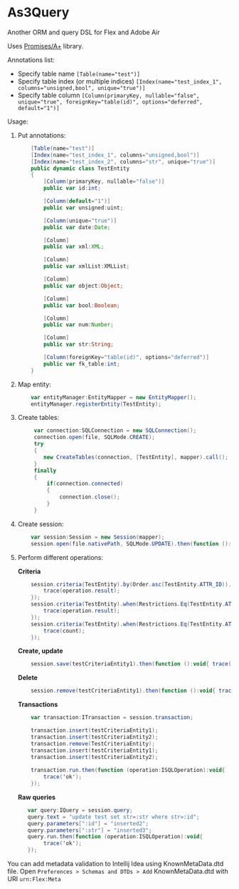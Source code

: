 As3Query
========

Another ORM and query DSL for Flex and Adobe Air

Uses [Promises/A+](https://github.com/CodeCatalyst/promise-as3) library.

Annotations list:
* Specify table name `[Table(name="test")]`
* Specify table index (or multiple indices) `[Index(name="test_index_1", columns="unsigned,bool", unique="true")]`
* Specify table column `[Column(primaryKey, nullable="false", unique="true", foreignKey="table(id)", options="deferred", default="1")]`

Usage:

1. Put annotations:
    ```ActionScript
        [Table(name="test")]
        [Index(name="test_index_1", columns="unsigned,bool")]
        [Index(name="test_index_2", columns="str", unique="true")]
        public dynamic class TestEntity
        {
            [Column(primaryKey, nullable="false")]
            public var id:int;
    
            [Column(default="1")]
            public var unsigned:uint;
    
            [Column(unique="true")]
            public var date:Date;
    
            [Column]
            public var xml:XML;
    
            [Column]
            public var xmlList:XMLList;
    
            [Column]
            public var object:Object;
    
            [Column]
            public var bool:Boolean;
    
            [Column]
            public var num:Number;
    
            [Column]
            public var str:String;
    
            [Column(foreignKey="table(id)", options="deferred")]
            public var fk_table:int;
        }
    ```
2. Map entity:

    ```ActionScript
        var entityManager:EntityMapper = new EntityMapper();
        entityManager.registerEntity(TestEntity);
    ```
3. Create tables:

    ```ActionScript
         var connection:SQLConnection = new SQLConnection();
         connection.open(file, SQLMode.CREATE);
         try
         {
            new CreateTables(connection, [TestEntity], mapper).call();
         }
         finally
         {
             if(connection.connected)
             {
                 connection.close();
             }
         }
    ```
4. Create session:

    ```ActionScript
        var session:Session = new Session(mapper);
        session.open(file.nativePath, SQLMode.UPDATE).then(function ():void{ trace('ok') });
    ```
5. Perform different operations:
    
    <b>Criteria</b>
    ```ActionScript
        session.criteria(TestEntity).by(Order.asc(TestEntity.ATTR_ID)).list.then(function (operation:ISQLOperation):void{ 
            trace(operation.result); 
        });
        session.criteria(TestEntity).when(Restrictions.Eq(TestEntity.ATTR_ID, 1)).unique.then(function (operation:ISQLOperation):void{ 
            trace(operation.result); 
        });
        session.criteria(TestEntity).when(Restrictions.Eq(TestEntity.ATTR_ID, 1)).count.then(function (count:int):void{ 
            trace(count); 
        });
    ```
    
    <b>Create, update</b>
    ```ActionScript
        session.save(testCriteriaEntity1).then(function ():void{ trace('ok') });
    ```
    
    <b>Delete</b>
    ```ActionScript
        session.remove(testCriteriaEntity1).then(function ():void{ trace('ok') });
    ```
    
    <b>Transactions</b>
    ```ActionScript
        var transaction:ITransaction = session.transaction;

        transaction.insert(testCriteriaEntity1);
        transaction.insert(testCriteriaEntity2);
        transaction.remove(TestCriteriaEntity);
        transaction.insert(testCriteriaEntity1);
        transaction.insert(testCriteriaEntity2);
        
        transaction.run.then(function (operation:ISQLOperation):void{ 
            trace('ok'); 
        });
    ```
    
    <b>Raw queries</b>
    ```ActionScript
       var query:IQuery = session.query;
       query.text = "update test set str=:str where str=:id";
       query.parameters[":id"] = "inserted2";
       query.parameters[":str"] = "inserted3";
       query.run.then(function (operation:ISQLOperation):void{ 
            trace('ok'); 
       });
    ```
    
   
You can add metadata validation to Intellij Idea using KnownMetaData.dtd file.
Open `Preferences > Schemas and DTDs > Add` KnownMetaData.dtd with URI `urn:Flex:Meta`
